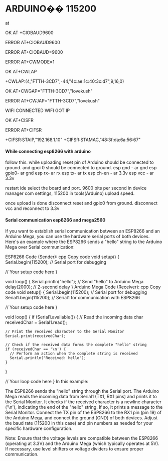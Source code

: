 # ARDUINO�� 115200

at


OK
AT +CIOBAUD9600


ERROR
AT+CIOBAUD9600


ERROR
AT+CIOBAUD=9600


ERROR
AT+CWMODE=1


OK
AT+CWLAP

+CWLAP:(4,"FTTH-3CD7",-44,"4c:ae:1c:40:3c:d7",9,16,0)

OK
AT+CWGAP="FTTH-3CD7","lovekush"


ERROR
AT+CWJAP="FTTH-3CD7","lovekush"

WIFI CONNECTED
WIFI GOT IP

OK
AT+CISFR


ERROR
AT+CIFSR

+CIFSR:STAIP,"192.168.1.10"
+CIFSR:STAMAC,"48:3f:da:6a:56:67"


#### While connecting esp8266 with arduino 

follow this.
while uploading reset pin of Arduino should be connected to ground. and gpoi 0 should be connected to ground.
esp gnd - ar gnd
esp gpio0- ar gnd
esp rx- ar rx
esp tx- ar tx
esp ch-en - ar 3.3v
esp vcc - ar 3.3v

restart ide select the board and port. 9600 bits per second in device manager com settings, 115200 in tools(Arduino) upload speed.

once upload is done disconnect reset and gpio0 from ground. disconnect vcc and reconnect to 3.3v





#### Serial communication esp8266 and mega2560

If you want to establish serial communication between an ESP8266 and an Arduino Mega, you can use the hardware serial ports of both devices. Here's an example where the ESP8266 sends a "hello" string to the Arduino Mega over Serial communication:

ESP8266 Code (Sender):
cpp
Copy code
void setup() {
  Serial.begin(115200);  // Serial port for debugging

  // Your setup code here
}

void loop() {
  Serial.println("hello");  // Send "hello" to Arduino Mega
  delay(2000);  // 2-second delay
}
Arduino Mega Code (Receiver):
cpp
Copy code
void setup() {
  Serial.begin(115200);  // Serial port for debugging
  Serial1.begin(115200); // Serial1 for communication with ESP8266

  // Your setup code here
}

void loop() {
  if (Serial1.available()) {
    // Read the incoming data
    char receivedChar = Serial1.read();

    // Print the received character to the Serial Monitor
    Serial.print(receivedChar);

    // Check if the received data forms the complete "hello" string
    if (receivedChar == '\n') {
      // Perform an action when the complete string is received
      Serial.println("Received: hello");
    }
  }

  // Your loop code here
}
In this example:

The ESP8266 sends the "hello" string through the Serial port.
The Arduino Mega reads the incoming data from Serial1 (TX1, RX1 pins) and prints it to the Serial Monitor.
It checks if the received character is a newline character ('\n'), indicating the end of the "hello" string. If so, it prints a message to the Serial Monitor.
Connect the TX pin of the ESP8266 to the RX1 pin (pin 19) of the Arduino Mega, and connect the ground (GND) of both devices. Adjust the baud rate (115200 in this case) and pin numbers as needed for your specific hardware configuration.

Note: Ensure that the voltage levels are compatible between the ESP8266 (operating at 3.3V) and the Arduino Mega (which typically operates at 5V). If necessary, use level shifters or voltage dividers to ensure proper communication.
